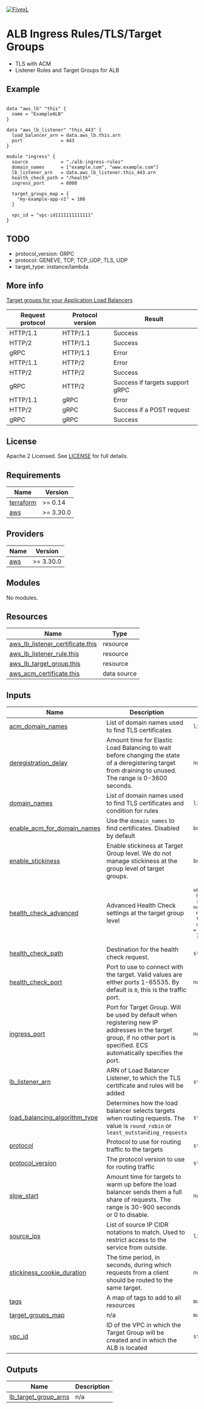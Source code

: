 [![FivexL](https://releases.fivexl.io/fivexlbannergit.jpg)](https://fivexl.io/)

# ALB Ingress Rules/TLS/Target Groups
- TLS with ACM
- Listener Rules and Target Groups for ALB

## Example

```hcl

data "aws_lb" "this" {
  name = "ExampleALB"
}

data "aws_lb_listener" "this_443" {
  load_balancer_arn = data.aws_lb.this.arn
  port              = 443
}

module "ingress" {
  source            = "./alb-ingress-rules"
  domain_names      = ["example.com", "www.example.com"]
  lb_listener_arn   = data.aws_lb_listener.this_443.arn
  health_check_path = "/health"
  ingress_port      = 8080

  target_groups_map = {
    "my-example-app-v1" = 100
  }

  vpc_id = "vpc-id1111111111111"
} 

```

## TODO
- protocol_version: GRPC
- protocol: GENEVE, TCP, TCP_UDP, TLS, UDP
- target_type: instance/lambda

## More info
[Target groups for your Application Load Balancers](https://docs.aws.amazon.com/elasticloadbalancing/latest/application/load-balancer-target-groups.html)

| Request protocol | Protocol version | Result  |
| ---------------- | ---------------- | ------- |  
| HTTP/1.1         |	HTTP/1.1	  | Success |
| HTTP/2	       |    HTTP/1.1      |	Success |
| gRPC	           |    HTTP/1.1      |	Error   |
| HTTP/1.1	       |    HTTP/2	      | Error   |
| HTTP/2           |	HTTP/2        |	Success |
| gRPC             |	HTTP/2        |	Success if targets support gRPC |
| HTTP/1.1         |	gRPC	      | Error   |
| HTTP/2	       |    gRPC          |	Success if a POST request |
| gRPC             |	gRPC          |	Success |

## License

Apache 2 Licensed. See [LICENSE](LICENSE) for full details.

## Requirements

| Name | Version |
|------|---------|
| <a name="requirement_terraform"></a> [terraform](#requirement\_terraform) | >= 0.14 |
| <a name="requirement_aws"></a> [aws](#requirement\_aws) | >= 3.30.0 |

## Providers

| Name | Version |
|------|---------|
| <a name="provider_aws"></a> [aws](#provider\_aws) | >= 3.30.0 |

## Modules

No modules.

## Resources

| Name | Type |
|------|------|
| [aws_lb_listener_certificate.this](https://registry.terraform.io/providers/hashicorp/aws/latest/docs/resources/lb_listener_certificate) | resource |
| [aws_lb_listener_rule.this](https://registry.terraform.io/providers/hashicorp/aws/latest/docs/resources/lb_listener_rule) | resource |
| [aws_lb_target_group.this](https://registry.terraform.io/providers/hashicorp/aws/latest/docs/resources/lb_target_group) | resource |
| [aws_acm_certificate.this](https://registry.terraform.io/providers/hashicorp/aws/latest/docs/data-sources/acm_certificate) | data source |

## Inputs

| Name | Description | Type | Default | Required |
|------|-------------|------|---------|:--------:|
| <a name="input_acm_domain_names"></a> [acm\_domain\_names](#input\_acm\_domain\_names) | List of domain names used to find TLS certificates | `list(string)` | `[]` | no |
| <a name="input_deregistration_delay"></a> [deregistration\_delay](#input\_deregistration\_delay) | Amount time for Elastic Load Balancing to wait before changing the state of a deregistering target from draining to unused. The range is 0-3600 seconds. | `number` | `60` | no |
| <a name="input_domain_names"></a> [domain\_names](#input\_domain\_names) | List of domain names used to find TLS certificates and condition for rules | `list(string)` | n/a | yes |
| <a name="input_enable_acm_for_domain_names"></a> [enable\_acm\_for\_domain\_names](#input\_enable\_acm\_for\_domain\_names) | Use the `domain_names` to find certificates. Disabled by default | `bool` | `false` | no |
| <a name="input_enable_stickiness"></a> [enable\_stickiness](#input\_enable\_stickiness) | Enable stickiness at Target Group level. We do not manage stickiness at the group level of target groups. | `bool` | `false` | no |
| <a name="input_health_check_advanced"></a> [health\_check\_advanced](#input\_health\_check\_advanced) | Advanced Health Check settings at the target group level | <pre>object({<br>    healthy_threshold   = number<br>    interval            = number<br>    matcher             = string<br>    timeout             = number<br>    unhealthy_threshold = number<br>  })</pre> | <pre>{<br>  "healthy_threshold": 3,<br>  "interval": 30,<br>  "matcher": "200-299",<br>  "timeout": 5,<br>  "unhealthy_threshold": 3<br>}</pre> | no |
| <a name="input_health_check_path"></a> [health\_check\_path](#input\_health\_check\_path) | Destination for the health check request. | `string` | `"/"` | no |
| <a name="input_health_check_port"></a> [health\_check\_port](#input\_health\_check\_port) | Port to use to connect with the target. Valid values are either ports 1-65535. By default is `0`, this is the traffic port. | `number` | `0` | no |
| <a name="input_ingress_port"></a> [ingress\_port](#input\_ingress\_port) | Port for Target Group. Will be used by default when registering new IP addresses in the target group, if no other port is specified. ECS automatically specifies the port. | `number` | `80` | no |
| <a name="input_lb_listener_arn"></a> [lb\_listener\_arn](#input\_lb\_listener\_arn) | ARN of Load Balancer Listener, to which the TLS certificate and rules will be added | `string` | n/a | yes |
| <a name="input_load_balancing_algorithm_type"></a> [load\_balancing\_algorithm\_type](#input\_load\_balancing\_algorithm\_type) | Determines how the load balancer selects targets when routing requests. The value is `round_robin` or `least_outstanding_requests` | `string` | `"round_robin"` | no |
| <a name="input_protocol"></a> [protocol](#input\_protocol) | Protocol to use for routing traffic to the targets | `string` | `"HTTP"` | no |
| <a name="input_protocol_version"></a> [protocol\_version](#input\_protocol\_version) | The protocol version to use for routing traffic | `string` | `"HTTP1"` | no |
| <a name="input_slow_start"></a> [slow\_start](#input\_slow\_start) | Amount time for targets to warm up before the load balancer sends them a full share of requests. The range is 30-900 seconds or 0 to disable. | `number` | `0` | no |
| <a name="input_source_ips"></a> [source\_ips](#input\_source\_ips) | List of source IP CIDR notations to match. Used to restrict access to the service from outside. | `list(string)` | `[]` | no |
| <a name="input_stickiness_cookie_duration"></a> [stickiness\_cookie\_duration](#input\_stickiness\_cookie\_duration) | The time period, in seconds, during which requests from a client should be routed to the same target. | `number` | `3600` | no |
| <a name="input_tags"></a> [tags](#input\_tags) | A map of tags to add to all resources | `map(string)` | `{}` | no |
| <a name="input_target_groups_map"></a> [target\_groups\_map](#input\_target\_groups\_map) | n/a | `map(number)` | n/a | yes |
| <a name="input_vpc_id"></a> [vpc\_id](#input\_vpc\_id) | ID of the VPC in which the Target Group will be created and in which the ALB is located | `string` | n/a | yes |

## Outputs

| Name | Description |
|------|-------------|
| <a name="output_lb_target_group_arns"></a> [lb\_target\_group\_arns](#output\_lb\_target\_group\_arns) | n/a |
